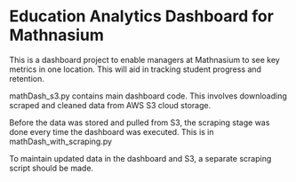 # Education Analytics Dashboard for Mathnasium 

This is a dashboard project to enable managers at Mathnasium to see key metrics in one location. This will aid in tracking student progress and retention.

mathDash_s3.py contains main dashboard code. This involves downloading scraped and cleaned data from AWS S3 cloud storage.

Before the data was stored and pulled from S3, the scraping stage was done every time the dashboard was executed. This is in mathDash_with_scraping.py

To maintain updated data in the dashboard and S3, a separate scraping script should be made.
